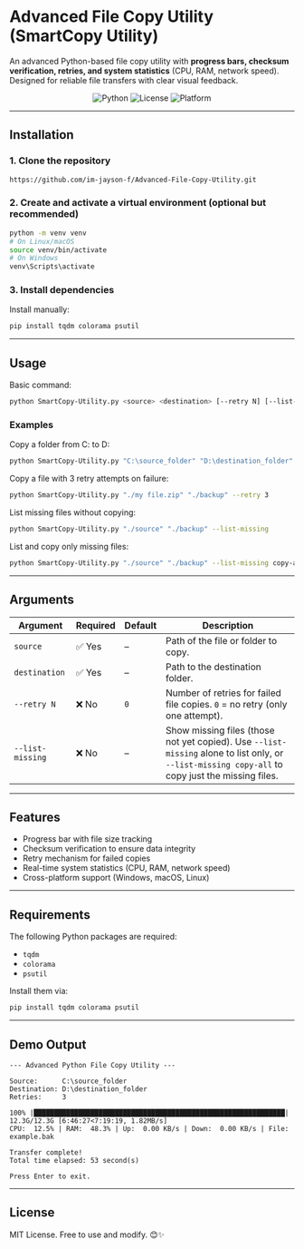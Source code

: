 # Advanced File Copy Utility (SmartCopy Utility)

An advanced Python-based file copy utility with **progress bars, checksum verification, retries, and system statistics** (CPU, RAM, network speed). Designed for reliable file transfers with clear visual feedback.

<p align="center">
  <img src="https://img.shields.io/badge/Python-3.8+-blue.svg" alt="Python" />
  <img src="https://img.shields.io/badge/License-MIT-green.svg" alt="License" />
  <img src="https://img.shields.io/badge/Platform-Windows%20%7C%20Linux%20%7C%20macOS-lightgrey.svg" alt="Platform" />
</p>

---

## Installation

### 1. Clone the repository
```bash
https://github.com/im-jayson-f/Advanced-File-Copy-Utility.git
```

### 2. Create and activate a virtual environment (optional but recommended)
```bash
python -m venv venv
# On Linux/macOS
source venv/bin/activate
# On Windows
venv\Scripts\activate
```

### 3. Install dependencies
Install manually:
```bash
pip install tqdm colorama psutil
```

---

## Usage

Basic command:
```bash
python SmartCopy-Utility.py <source> <destination> [--retry N] [--list-missing [copy-all]]
```

### Examples
Copy a folder from C: to D:
```bash
python SmartCopy-Utility.py "C:\source_folder" "D:\destination_folder"
```

Copy a file with 3 retry attempts on failure:
```bash
python SmartCopy-Utility.py "./my file.zip" "./backup" --retry 3
```

List missing files without copying:
```bash
python SmartCopy-Utility.py "./source" "./backup" --list-missing
```

List and copy only missing files:
```bash
python SmartCopy-Utility.py "./source" "./backup" --list-missing copy-all
```

---

## Arguments

| Argument           | Required | Default | Description |
|--------------------|----------|---------|-------------|
| `source`           | ✅ Yes   | –       | Path of the file or folder to copy. |
| `destination`      | ✅ Yes   | –       | Path to the destination folder. |
| `--retry N`        | ❌ No    | `0`     | Number of retries for failed file copies. `0` = no retry (only one attempt). |
| `--list-missing`   | ❌ No    | –       | Show missing files (those not yet copied). Use `--list-missing` alone to list only, or `--list-missing copy-all` to copy just the missing files. |

---

## Features

- Progress bar with file size tracking
- Checksum verification to ensure data integrity
- Retry mechanism for failed copies
- Real-time system statistics (CPU, RAM, network speed)
- Cross-platform support (Windows, macOS, Linux)

---

## Requirements

The following Python packages are required:
- `tqdm`
- `colorama`
- `psutil`

Install them via:
```bash
pip install tqdm colorama psutil
```

---

## Demo Output

```
--- Advanced Python File Copy Utility ---

Source:      C:\source_folder
Destination: D:\destination_folder
Retries:     3

100% |██████████████████████████████████████████████████████████████| 12.3G/12.3G [6:46:27<7:19:19, 1.82MB/s]
CPU:  12.5% | RAM:  48.3% | Up:  0.00 KB/s | Down:  0.00 KB/s | File: example.bak

Transfer complete!
Total time elapsed: 53 second(s)

Press Enter to exit.
```

---

## License

MIT License. Free to use and modify. 😊✨  